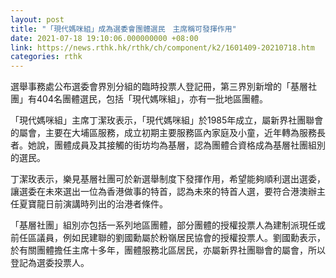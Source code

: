 ```yaml
---
layout: post
title: "「現代媽咪組」成為選委會團體選民　主席稱可發揮作用"
date: 2021-07-18 19:10:06.000000000 +08:00
link: https://news.rthk.hk/rthk/ch/component/k2/1601409-20210718.htm
categories: rthk
---
```


選舉事務處公布選委會界別分組的臨時投票人登記冊，第三界別新增的「基層社團」有404名團體選民，包括「現代媽咪組」，亦有一批地區團體。

「現代媽咪組」主席丁潔玫表示，「現代媽咪組」於1985年成立，屬新界社團聯會的屬會，主要在大埔區服務，成立初期主要服務區內家庭及小童，近年轉為服務長者。她說，團體成員及其接觸的街坊均為基層，認為團體合資格成為基層社團組別的選民。

丁潔玫表示，樂見基層社團可於新選舉制度下發揮作用，希望能夠順利選出選委，讓選委在未來選出一位為香港做事的特首，認為未來的特首人選，要符合港澳辦主任夏寶龍日前演講時列出的治港者條件。

「基層社團」組別亦包括一系列地區團體，部分團體的授權投票人為建制派現任或前任區議員，例如民建聯的劉國勳屬於粉嶺居民協會的授權投票人。劉國勳表示，於有關團體擔任主席十多年，團體服務北區居民，亦屬新界社團聯會的屬會，所以登記為選委投票人。
